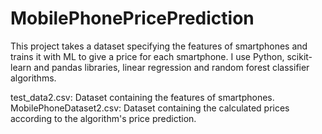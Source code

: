 # MobilePhonePricePrediction
This project takes a dataset specifying the features of smartphones and trains it with ML to give a price for each smartphone.
I use Python, scikit-learn and pandas libraries, linear regression and random forest classifier algorithms.

test_data2.csv: Dataset containing the features of smartphones.
MobilePhoneDataset2.csv: Dataset containing the calculated prices according to the algorithm's price prediction.

